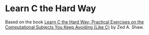 # Learn C the Hard Way

Based on the book [Learn C the Hard Way: Practical Exercises on the Computational Subjects You Keep Avoiding (Like C)](https://www.amazon.com/Learn-Hard-Way-Practical-Computational/dp/0321884922%3FSubscriptionId%3D0K1019RWK8CNM7CNZV82%26tag%3D0a0-20%26linkCode%3Dxm2%26camp%3D2025%26creative%3D165953%26creativeASIN%3D0321884922) by Zed A. Shaw.
